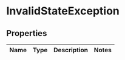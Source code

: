 
# InvalidStateException

## Properties
Name | Type | Description | Notes
------------ | ------------- | ------------- | -------------




